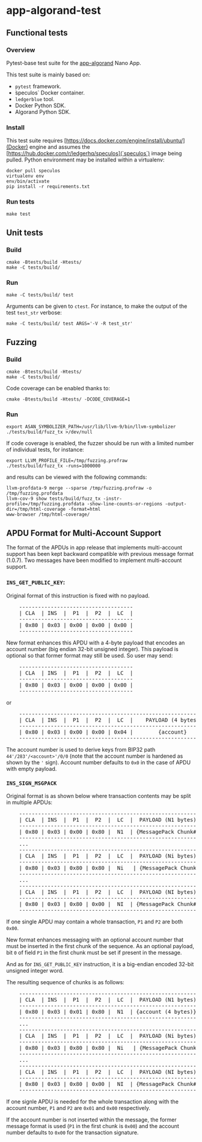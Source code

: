 # app-algorand-test

## Functional tests

### Overview

Pytest-base test suite for the [app-algorand](https://github.com/LedgerHQ/app-algorand) Nano App.

This test suite is mainly based on:
 - `pytest` framework.
 -  ̀speculos` Docker container.
 - `ledgerblue` tool.
 - Docker Python SDK.
 - Algorand Python SDK.


### Install

This test suite requires [https://docs.docker.com/engine/install/ubuntu/](Docker) engine
and assumes the [https://hub.docker.com/r/ledgerhq/speculos](`speculos`) image being pulled.
Python environment may be installed within a virtualenv:

  ```
  docker pull speculos
  virtualenv env
  env/bin/activate
  pip install -r requirements.txt
  ```

### Run tests

  ```
  make test
  ```

## Unit tests

### Build

```console
cmake -Btests/build -Htests/
make -C tests/build/
```

### Run

```console
make -C tests/build/ test
```

Arguments can be given to `ctest`. For instance, to make the output of the test
`test_str` verbose:

```console
make -C tests/build/ test ARGS='-V -R test_str'
```

## Fuzzing

### Build

```console
cmake -Btests/build -Htests/
make -C tests/build/
```

Code coverage can be enabled thanks to:

```console
cmake -Btests/build -Htests/ -DCODE_COVERAGE=1
```

### Run

```console
export ASAN_SYMBOLIZER_PATH=/usr/lib/llvm-9/bin/llvm-symbolizer
./tests/build/fuzz_tx >/dev/null
```

If code coverage is enabled, the fuzzer should be run with a limited number of individual tests, for instance:

```console
export LLVM_PROFILE_FILE=/tmp/fuzzing.profraw
./tests/build/fuzz_tx -runs=1000000
```

and results can be viewed with the following commands:

```console
llvm-profdata-9 merge --sparse /tmp/fuzzing.profraw -o /tmp/fuzzing.profdata
llvm-cov-9 show tests/build/fuzz_tx -instr-profile=/tmp/fuzzing.profdata -show-line-counts-or-regions -output-dir=/tmp/html-coverage -format=html
www-browser /tmp/html-coverage/
```

## APDU Format for Multi-Account Support

The format of the APDUs in app release that implements multi-account support has been kept backward compatible with
previous message format (1.0.7). Two messages have been modified to implement multi-account support.

### `INS_GET_PUBLIC_KEY`:

Original format of this instruction is fixed with no payload.
<pre>
    ------------------------------------
    | CLA  | INS  |  P1  |  P2  |  LC  |
    ------------------------------------
    | 0x80 | 0x03 | 0x00 | 0x00 | 0x00 |
    ------------------------------------
</pre>

New format enhances this APDU with a 4-byte payload that encodes an account number (big endian 32-bit unsigned integer).
This payload is optional so that former format may still be used. So user may send:
<pre>
    ------------------------------------
    | CLA  | INS  |  P1  |  P2  |  LC  |
    ------------------------------------
    | 0x80 | 0x03 | 0x00 | 0x00 | 0x00 |
    ------------------------------------
</pre>
or
<pre>
    ----------------------------------------------------------------
    | CLA  | INS  |  P1  |  P2  |  LC  |    PAYLOAD (4 bytes)      |
    ----------------------------------------------------------------
    | 0x80 | 0x03 | 0x00 | 0x00 | 0x04 |        {account}          |
    ----------------------------------------------------------------
</pre>

The account number is used to derive keys from BIP32 path `44'/283'/<account>'/0/0`
(note that the account number is hardened as shown by the `'` sign). Account number defaults
to `0x0` in the case of APDU with empty payload.


### `INS_SIGN_MSGPACK`

Original format is as shown below where transaction contents may be split in multiple APDUs:
<pre>
    ------------------------------------------------------------------------ - - -
    | CLA  | INS  |  P1  |  P2  |  LC  |  PAYLOAD (N1 bytes)
    ------------------------------------------------------------------------ - - -
    | 0x80 | 0x03 | 0x00 | 0x80 |  N1  | {MessagePack Chunk#1}
    ------------------------------------------------------------------------ - - -
    ...
    ------------------------------------------------------------------------ - - -
    | CLA  | INS  |  P1  |  P2  |  LC  |  PAYLOAD (Ni bytes)
    ------------------------------------------------------------------------ - - -
    | 0x80 | 0x03 | 0x80 | 0x80 |  Ni   | {MessagePack Chunk#i}
    ------------------------------------------------------------------------ - - -
    ...
    ------------------------------------------------------------------------ - - -
    | CLA  | INS  |  P1  |  P2  |  LC  |  PAYLOAD (NI bytes)
    ------------------------------------------------------------------------ - - -
    | 0x80 | 0x03 | 0x80 | 0x00 |  NI  | {MessagePack Chunk#I}
    ------------------------------------------------------------------------ - - -
</pre>
If one single APDU may contain a whole transaction, `P1` and `P2` are both `0x00`.

New format enhances messaging with an optional account number that must be inserted
in the first chunk of the sequence. As an optional payload, bit `0` of field `P1` in
the first chunk must be set if present in the message.

And as for `INS_GET_PUBLIC_KEY` instruction, it is a big-endian encoded 32-bit
unsigned integer word. 

The resulting sequence of chunks is as follows:
<pre>
    ------------------------------------------------------------------------ - - -
    | CLA  | INS  |  P1  |  P2  |  LC  |  PAYLOAD (N1 bytes)
    ------------------------------------------------------------------------ - - -
    | 0x80 | 0x03 | 0x01 | 0x80 |  N1  | {account (4 bytes)} + {MessagePack Chunk#1 (N1 - 4 bytes)}
    ------------------------------------------------------------------------ - - -
    ...
    ------------------------------------------------------------------------ - - -
    | CLA  | INS  |  P1  |  P2  |  LC  |  PAYLOAD (Ni bytes)
    ------------------------------------------------------------------------ - - -
    | 0x80 | 0x03 | 0x80 | 0x80 |  Ni   | {MessagePack Chunk#i}
    ------------------------------------------------------------------------ - - -
    ...
    ------------------------------------------------------------------------ - - -
    | CLA  | INS  |  P1  |  P2  |  LC  |  PAYLOAD (NI bytes)
    ------------------------------------------------------------------------ - - -
    | 0x80 | 0x03 | 0x80 | 0x00 |  NI  | {MessagePack Chunk#I}
    ------------------------------------------------------------------------ - - -
</pre>
If one signle APDU is needed for the whole transaction along with the account number,
`P1` and `P2` are `0x01` and `0x00` respectively. 

If the account number is not inserted within the message, the former message format is used
(`P1` in the first chunk is `0x00`) and the account number defaults to `0x00` for the transaction
signature.

